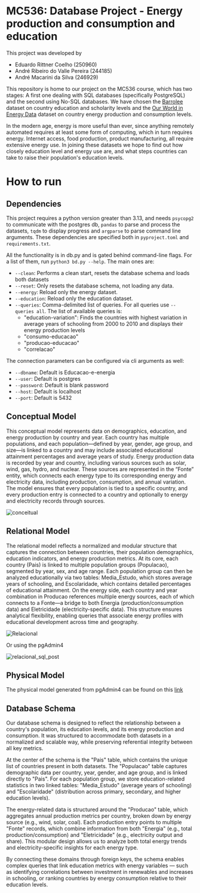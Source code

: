 # MC536: Database Project - Energy production and consumption and education

This project was developed by
- Eduardo Rittner Coelho (250960)
- André Ribeiro do Valle Pereira (244185)
- André Macarini da Silva (246929)

This repository is home to our project on the MC536 course, which has two stages: A first one dealing with SQL databases (specifically PostgreSQL) and the second using No-SQL databases. We have chosen the [Barrolee](http://barrolee.com/) dataset on country education and scholarity levels and the [Our World in Energy Data](https://github.com/owid/energy-data) dataset on country energy production and consumption levels.

In the modern age, energy is more useful than ever, since anything remotely automated requires at least some form of computing, which in turn requires energy. Internet access, food production, product manufacturing, all require extensive energy use. In joining these datasets we hope to find out how closely education level and energy use are, and what steps countries can take to raise their population's education levels.

# How to run

## Dependencies

This project requires a python version greater than 3.13, and needs `psycopg2` to communicate with the postgres db, `pandas` to parse and process the datasets, `tqdm` to display progress and `argparse` to parse command line arguments. These dependencies are specified both in `pyproject.toml` and `requirements.txt`.

All the functionality is in db.py and is gated behind command-line flags. For a list of them, run `python3 bd.py --help`. The main ones are:

- `--clean`: Performs a clean start, resets the database schema and loads both datasets
- `--reset`: Only resets the database schema, not loading any data.
- `--energy`: Reload only the energy dataset.
- `--education`: Reload only the education dataset.
- `--queries`: Comma-delimited list of queries. For all queries use `--queries all`. The list of available queries is:
    - "education-variation": Finds the countries with highest variation in average years of schooling from 2000 to 2010 and displays their energy production levels
    - "consumo-educacao"
    - "producao-educacao"
    - "correlacao"

The connection parameters can be configured via cli arguments as well:
- `--dbname`: Default is Educacao-e-energia
- `--user`: Default is postgres
- `--password`: Default is blank password
- `--host`: Default is localhost
- `--port`: Default is 5432


## Conceptual Model

This conceptual model represents data on demographics, education, and energy production by country and year. Each country has multiple populations, and each population—defined by year, gender, age group, and size—is linked to a country and may include associated educational attainment percentages and average years of study. Energy production data is recorded by year and country, including various sources such as solar, wind, gas, hydro, and nuclear. These sources are represented in the “Fonte” entity, which connects each energy type to its corresponding energy and electricity data, including production, consumption, and annual variation. The model ensures that every population is tied to a specific country, and every production entry is connected to a country and optionally to energy and electricity records through sources.

![conceitual](https://github.com/user-attachments/assets/e9b86bf9-4de0-4f5a-836a-334b4b4ba3be)

## Relational Model

The relational model reflects a normalized and modular structure that captures the connection between countries, their population demographics, education indicators, and energy production metrics. At its core, each country (Pais) is linked to multiple population groups (Populacao), segmented by year, sex, and age range. Each population group can then be analyzed educationally via two tables: Media_Estudo, which stores average years of schooling, and Escolaridade, which contains detailed percentages of educational attainment. On the energy side, each country and year combination in Producao references multiple energy sources, each of which connects to a Fonte—a bridge to both Energia (production/consumption data) and Eletricidade (electricity-specific data). This structure ensures analytical flexibility, enabling queries that associate energy profiles with educational development across time and geography.

![Relacional](https://github.com/user-attachments/assets/77e408ee-99a6-4d06-b826-5374cfd8c4d7)

Or using the pgAdmin4

![relacional_sql_post](https://github.com/user-attachments/assets/2e28d5e9-97f2-4852-93d5-5e9b67c5848f)

## Physical Model
The physical model generated from pgAdmin4 can be found on this [link](https://github.com/eduardorittner/mc536/blob/e4bdc35b00eecf56b7e85c2c8202361530a86b18/entrega_sql/schema.sql)

## Database Schema

Our database schema is designed to reflect the relationship between a country's population, its education levels, and its energy production and consumption. It was structured to accommodate both datasets in a normalized and scalable way, while preserving referential integrity between all key metrics.

At the center of the schema is the "Pais" table, which contains the unique list of countries present in both datasets. The "Populacao" table captures demographic data per country, year, gender, and age group, and is linked directly to "Pais". For each population group, we store education-related statistics in two linked tables: "Media_Estudo" (average years of schooling) and "Escolaridade" (distribution across primary, secondary, and higher education levels).

The energy-related data is structured around the "Producao" table, which aggregates annual production metrics per country, broken down by energy source (e.g., wind, solar, coal). Each production entry points to multiple "Fonte" records, which combine information from both "Energia" (e.g., total production/consumption) and "Eletricidade" (e.g., electricity output and share). This modular design allows us to analyze both total energy trends and electricity-specific insights for each energy type.

By connecting these domains through foreign keys, the schema enables complex queries that link education metrics with energy variables — such as identifying correlations between investment in renewables and increases in schooling, or ranking countries by energy consumption relative to their education levels.
